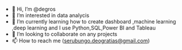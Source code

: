 - 👋 Hi, I’m @degros
- 👀 I’m interested in data analycis
- 🌱 I’m currently learning how to create dashboard ,machine learning ,deep learning and I use Python,SQL,Power BI and Tableau 
- 💞️ I’m looking to collaborate on any projects 
- 📫 How to reach me (serubungo.deogratias@gmail.com)

<!---
degros/degros is a ✨ special ✨ repository because its `README.md` (this file) appears on your GitHub profile.
You can click the Preview link to take a look at your changes.
--->

